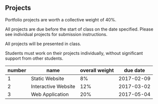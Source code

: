 ## Projects

Portfolio projects are worth a collective weight of 40%.

All projects are due before the start of class on the date specified. Please see individual projects for submission instructions.

All projects will be presented in class.

Students must work on their projects individually, without significant support from other students.

number | name | overall weight | due date
--- | --- | --- | ---
1 | Static Website | 8% | 2017-02-09
2 | Interactive Website | 12% | 2017-03-02
3 | Web Application | 20% | 2017-05-04
